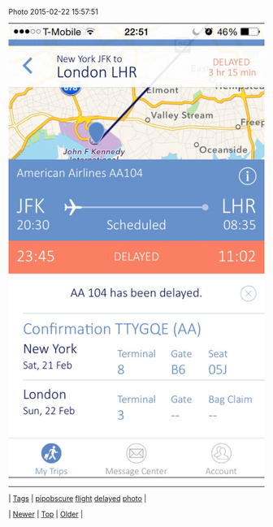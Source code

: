 <!--
title: Photo 2015-02-22 15
date: 2020-06-28T15:27:00.069Z
tags: pipobscure, flight, delayed, photo
-->


Photo 2015-02-22 15:57:51

![](111764166099-0.jpg)

<!--BOTTOM-POST-NAVIGATION-->
---

| [Tags](tags.md) | [pipobscure](tag-pipobscure.md) [flight](tag-flight.md) [delayed](tag-delayed.md) [photo](tag-photo.md) |

| [Newer](111729238794.md) | [Top](index.md) | [Older](111781269254.md) |